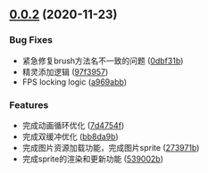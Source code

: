 ## [0.0.2](https://github.com/Lansiny/rpg_simulator/compare/v0.0.1...v0.0.2) (2020-11-23)


### Bug Fixes

* 紧急修复brush方法名不一致的问题 ([0dbf31b](https://github.com/Lansiny/rpg_simulator/commit/0dbf31b5a69cdb84570b6472c36eef733032250b))
* 精灵添加逻辑 ([97f3957](https://github.com/Lansiny/rpg_simulator/commit/97f3957ee72b54568ed650c000f2f0851a398532))
* FPS locking logic ([a969abb](https://github.com/Lansiny/rpg_simulator/commit/a969abbaf06e00ede6481fc090ee88a662a0f96f))


### Features

* 完成动画循环优化 ([7d4754f](https://github.com/Lansiny/rpg_simulator/commit/7d4754fa2782b809a53ee2ad8af5acf5630368ce))
* 完成双缓冲优化 ([bb8da9b](https://github.com/Lansiny/rpg_simulator/commit/bb8da9b32808c366e2a5c5d976c8ce325f9fdb7c))
* 完成图片资源加载功能，完成图片sprite ([273971b](https://github.com/Lansiny/rpg_simulator/commit/273971bdbe55f36fed54da0250626f68d5d2584c))
* 完成sprite的渲染和更新功能 ([539002b](https://github.com/Lansiny/rpg_simulator/commit/539002bdc071de8aa7dcb413582223d69c14bdea))



